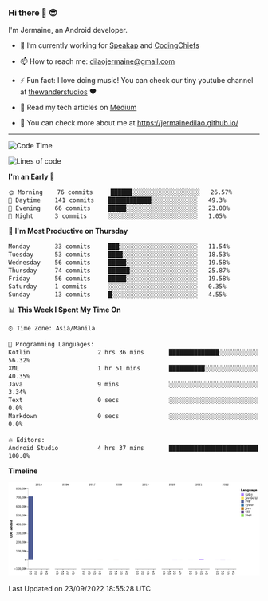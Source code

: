 ### Hi there 👋 😎
I'm Jermaine, an Android developer.

- 🔭 I’m currently working for [Speakap](https://www.speakap.com/) and [CodingChiefs](https://codingchiefs.com/en/)

- 📫 How to reach me: dilaojermaine@gmail.com

- ⚡ Fun fact: I love doing music! You can check our tiny youtube channel at [thewanderstudios](https://www.youtube.com/thewanderstudios) ♥️

- 📖 Read my tech articles on [Medium](https://jermainedilao.medium.com/)

- 👀 You can check more about me at https://jermainedilao.github.io/

<!--
**jermainedilao/jermainedilao** is a ✨ _special_ ✨ repository because its `README.md` (this file) appears on your GitHub profile.

Here are some ideas to get you started:

- 🔭 I’m currently working on ...
- 🌱 I’m currently learning ...
- 👯 I’m looking to collaborate on ...
- 🤔 I’m looking for help with ...
- 💬 Ask me about ...
- 📫 How to reach me: ...
- 😄 Pronouns: ...
- ⚡ Fun fact: ...
-->

-------

<!--START_SECTION:waka-->
![Code Time](http://img.shields.io/badge/Code%20Time-4%20hrs%2037%20mins-blue)

![Lines of code](https://img.shields.io/badge/From%20Hello%20World%20I%27ve%20Written-723%20Thousand%20lines%20of%20code-blue)

**I'm an Early 🐤** 

```text
🌞 Morning    76 commits     ██████░░░░░░░░░░░░░░░░░░░   26.57% 
🌆 Daytime    141 commits    ████████████░░░░░░░░░░░░░   49.3% 
🌃 Evening    66 commits     █████░░░░░░░░░░░░░░░░░░░░   23.08% 
🌙 Night      3 commits      ░░░░░░░░░░░░░░░░░░░░░░░░░   1.05%

```
📅 **I'm Most Productive on Thursday** 

```text
Monday       33 commits     ███░░░░░░░░░░░░░░░░░░░░░░   11.54% 
Tuesday      53 commits     ████░░░░░░░░░░░░░░░░░░░░░   18.53% 
Wednesday    56 commits     █████░░░░░░░░░░░░░░░░░░░░   19.58% 
Thursday     74 commits     ██████░░░░░░░░░░░░░░░░░░░   25.87% 
Friday       56 commits     █████░░░░░░░░░░░░░░░░░░░░   19.58% 
Saturday     1 commits      ░░░░░░░░░░░░░░░░░░░░░░░░░   0.35% 
Sunday       13 commits     █░░░░░░░░░░░░░░░░░░░░░░░░   4.55%

```


📊 **This Week I Spent My Time On** 

```text
⌚︎ Time Zone: Asia/Manila

💬 Programming Languages: 
Kotlin                   2 hrs 36 mins       ██████████████░░░░░░░░░░░   56.32% 
XML                      1 hr 51 mins        ██████████░░░░░░░░░░░░░░░   40.35% 
Java                     9 mins              ░░░░░░░░░░░░░░░░░░░░░░░░░   3.34% 
Text                     0 secs              ░░░░░░░░░░░░░░░░░░░░░░░░░   0.0% 
Markdown                 0 secs              ░░░░░░░░░░░░░░░░░░░░░░░░░   0.0%

🔥 Editors: 
Android Studio           4 hrs 37 mins       █████████████████████████   100.0%

```

**Timeline**

![Chart not found](https://raw.githubusercontent.com/jermainedilao/jermainedilao/main/charts/bar_graph.png) 


 Last Updated on 23/09/2022 18:55:28 UTC
<!--END_SECTION:waka-->
